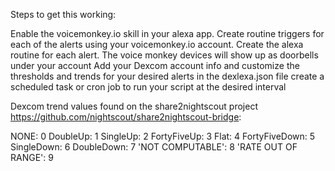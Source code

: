 Steps to get this working:

Enable the voicemonkey.io skill in your alexa app.
Create routine triggers for each of the alerts using your voicemonkey.io account.
Create the alexa routine for each alert. The voice monkey devices will show up as doorbells under your account
Add your Dexcom account info and customize the thresholds and trends for your desired alerts in the dexlexa.json file
create a scheduled task or cron job to run your script at the desired interval


Dexcom trend values found on the share2nightscout project https://github.com/nightscout/share2nightscout-bridge:

NONE: 0
DoubleUp: 1
SingleUp: 2
FortyFiveUp: 3
Flat: 4
FortyFiveDown: 5
SingleDown: 6
DoubleDown: 7
'NOT COMPUTABLE': 8
'RATE OUT OF RANGE': 9
